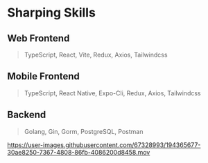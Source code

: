 # Sharping Skills

## Web Frontend
> TypeScript, React, Vite, Redux, Axios, Tailwindcss

## Mobile Frontend
> TypeScript, React Native, Expo-Cli, Redux, Axios, Tailwindcss

## Backend
> Golang, Gin, Gorm, PostgreSQL, Postman

https://user-images.githubusercontent.com/67328993/194365677-30ae8250-7367-4808-86fb-4086200d8458.mov
